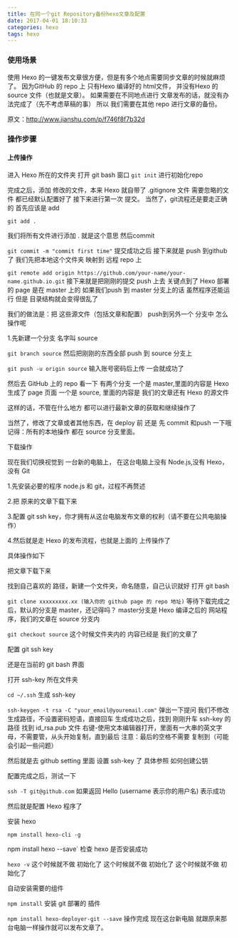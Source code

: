 ```yaml
---
title: 在同一个git Repository备份hexo文章及配置
date: 2017-04-01 18:10:33
categories: hexo
tags: hexo
---
```

### 使用场景

使用 Hexo 的一键发布文章很方便，但是有多个地点需要同步文章的时候就麻烦了。
因为GitHub 的 repo 上 只有Hexo 编译好的 html文件，
并没有Hexo 的source 文件（也就是文章）。
如果需要在不同地点进行 文章发布的话，就没有办法完成了（先不考虑草稿的事）
所以 我们需要在其他 repo 进行文章的备份。
<!-- more -->
原文：<http://www.jianshu.com/p/f746f8f7b32d>
### 操作步骤

#### 上传操作

进入 Hexo 所在的文件夹
打开 git bash 窗口
  `git init`
进行初始化repo

完成之后，添加 修改的文件，本来 Hexo 就自带了 .gitignore 文件
需要忽略的文件 都已经默认配置好了
接下来进行第一次 提交。
当然了，git流程还是要走正确的
首先应该是 add

  `git add .`

我们将所有文件进行添加 . 就是这个意思
然后commit

`git commit -m "commit first time"`
提交成功之后
接下来就是 push 到github了
我们先把本地这个文件夹 映射到 远程 repo 上

  `git remote add origin https://github.com/your-name/your-name.github.io.git`
接下来就是把刚刚的提交 push 上去
关键点到了
Hexo 部署的 page 是在 master 上的
如果我们push 到 master 分支上的话
虽然程序还能运行
但是 目录结构就会变得很乱了

我们的做法是：把 这些源文件（包括文章和配置）
push到另外一个 分支中
怎么操作呢

1.先新建一个分支 名字叫 source

  `git branch source`
然后把刚刚的东西全部 push 到 source 分支上

  `git push -u origin source`
输入账号密码后上传
一会就成功了

然后去 GitHub 上的 repo 看一下
有两个分支
一个是 master,里面的内容是 Hexo 生成了 page 页面
一个是 source, 里面的内容是 我们的文章还有 Hexo 的源文件

这样的话，不管在什么地方 都可以进行最新文章的获取和继续操作了

当然了，修改了文章或者其他东西，在 deploy 前 还是 先 commit 和push 一下哦
记得：所有的本地操作 都在 source 分支里面。

下载操作

现在我们切换视觉到 一台新的电脑上，
在这台电脑上没有 Node.js,没有 Hexo，没有 Git

1.先安装必要的程序 node.js 和 git，过程不再赘述

2.把 原来的文章下载下来

3.配置 git ssh key，你才拥有从这台电脑发布文章的权利（请不要在公共电脑操作）

4.然后就是走 Hexo 的发布流程，也就是上面的 上传操作了

具体操作如下

把文章下载下来

找到自己喜欢的 路径，新建一个文件夹，命名随意，自己认识就好
打开 git bash

  `git clone xxxxxxxxx.xx (输入你的 github page 的 repo 地址)`
等待下载完成之后，默认的分支是 master，还记得吗？
master分支是 Hexo 编译之后的 网站程序，我们的文章在 source 分支内

  `git checkout source`
这个时候文件夹内的 内容已经是 我们的文章了

配置 git ssh key

还是在当前的 git bash 界面

打开 ssh-key 所在文件夹

  `cd ~/.ssh`
生成 ssh-key

  `ssh-keygen -t rsa -C "your_email@youremail.com"`
弹出一下提问
我们不修改生成路径，不设置密码短语，直接回车
生成成功之后，找到 刚刚升车 ssh-key 的路径
找到 id_rsa.pub 文件
右键-使用文本编辑器打开，里面有一大串的英文字母，不需要管，从头开始复制，直到最后
注意：最后的空格不需要 复制到（可能会引起一些问题）

然后就是去 github setting 里面 设置 ssh-key 了
具体参照 如何创建公钥

配置完成之后，测试一下

  `ssh -T git@github.com`
如果返回 Hello <username> (username 表示你的用户名)
表示成功

然后就是配置 Hexo 程序了

安装 hexo

  `npm install hexo-cli -g`

   npm install hexo --save`
检查 hexo 是否安装成功

  `hexo -v`
这个时候就不做 初始化了
这个时候就不做 初始化了
这个时候就不做 初始化了

自动安装需要的组件

  `npm install`
安装 git 部署的 插件

  `npm install hexo-deployer-git --save`
操作完成
现在这台新电脑 就跟原来那台电脑一样操作就可以发布文章了。


